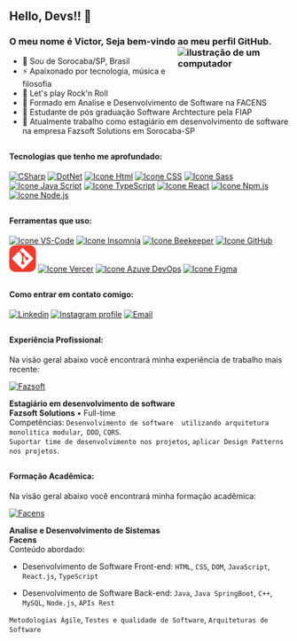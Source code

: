 <link rel="stylesheet" href="https://cdn.jsdelivr.net/gh/devicons/devicon@v2.15.1/devicon.min.css">

## Hello, Devs!! 👋

### O meu nome é Victor, Seja bem-vindo ao meu perfil GitHub. <img src="https://raw.githubusercontent.com/MicaelliMedeiros/micaellimedeiros/master/image/computer-illustration.png" alt="ilustração de um computador" min-width="200px" max-width="200px" width="200px" align="right">

- 🔰  Sou de Sorocaba/SP, Brasil
- ⚡ Apaixonado por tecnologia, música e filosofia
- 🎸 Let's play Rock'n Roll
- 🧠 Formado em Analise e Desenvolvimento de Software na FACENS
- 🧠 Estudante de pós graduação Software Archtecture pela FIAP
- 🏦 Atualmente trabalho como estagiário em desenvolvimento de software na empresa Fazsoft Solutions em Sorocaba-SP

##

#### Tecnologias que tenho me aprofundado:

[<img height="48px" width="48px" alt="CSharp" src="https://skillicons.dev/icons?i=cs"/>](https://dotnet.microsoft.com/pt-br/languages/csharp)
[<img height="48px" width="48px" alt="DotNet" src="https://skillicons.dev/icons?i=dotnet"/>](https://dotnet.microsoft.com/pt-br/)
[<img height="48px" width="48px" alt="Icone Html" src="https://skillicons.dev/icons?i=html"/>](https://developer.mozilla.org/pt-BR/docs/Web/HTML)
[<img height="48px" width="48px" alt="Icone CSS" src="https://skillicons.dev/icons?i=css"/>](https://developer.mozilla.org/pt-BR/docs/Web/CSS)
[<img height="48px" width="48px" alt="Icone Sass" src="https://skillicons.dev/icons?i=sass"/>](https://sass-lang.com)
[<img height="48px" width="48px" alt="Icone Java Script" src="https://skillicons.dev/icons?i=js"/>](https://developer.mozilla.org/pt-BR/docs/Web/JavaScript)
[<img height="48px" width="48px" alt="Icone TypeScript" src="https://skillicons.dev/icons?i=ts"/>](https://www.typescriptlang.org/pt/)
[<img height="48px" width="48px" alt="Icone React" src="https://skillicons.dev/icons?i=react"/>](https://pt-br.react.dev)
[<img height="48px" width="48px" alt="Icone Npm.js" src="https://i.postimg.cc/L8k9jKJ2/Group.png"/>](https://www.npmjs.com)
[<img height="48px" width="48px" alt="Icone Node.js" src="https://skillicons.dev/icons?i=nodejs"/>](https://nodejs.org)

##

#### Ferramentas que uso:

[<img height="48px" width="48px" alt="Icone VS-Code" src="https://skillicons.dev/icons?i=vscode"/>](https://code.visualstudio.com)
[<img height="48px" width="48px" alt="Icone Insomnia" src="https://i.postimg.cc/MHch4m7T/insomnia.png"/>](https://insomnia.rest)
[<img height="48px" width="48px" alt="Icone Beekeeper" src="https://i.postimg.cc/j5sT81d4/beekeeperstudio.png"/>](https://www.beekeeperstudio.io)
[<img height="48px" width="48px" alt="Icone GitHub" src="https://skillicons.dev/icons?i=github"/>](https://github.com/)
[<img height="48px" width="48px" alt="Icone Git" src="https://raw.githubusercontent.com/tandpfun/skill-icons/main/icons/Git.svg"/>](https://git-scm.com)
[<img height="48px" width="48px" alt="Icone Vercer" src="https://skillicons.dev/icons?i=vercel"/>](https://vercel.com)
[<img height="48px" width="48px" alt="Icone Azuve DevOps" src="https://skillicons.dev/icons?i=azure"/>](https://azure.microsoft.com/pt-br/products/devops/)
[<img height="48px" width="48px" alt="Icone Figma" src="https://skillicons.dev/icons?i=figma"/>](https://www.figma.com)

##

#### Como entrar em contato comigo:

[<img alt="Linkedin" src="https://img.shields.io/badge/-linkedin-%230077B5?style=for-the-badge&logo=linkedin&logoColor=white"/>](https://www.linkedin.com/in/victor-martins-44aa7811b/)
[<img alt="Instagram profile" src="https://img.shields.io/badge/Instagram-FFFFFF?style=for-the-badge&logo=instagram&logoColor=black"/>](https://www.instagram.com/victor__.martins/)
[<img alt="Email" src="https://img.shields.io/badge/Email-000000?style=for-the-badge&logo=microsoft&logoColor=bwhite"/>](mailto:victor.martins00@outlook.com)

##

#### Experiência Profissional:

Na visão geral abaixo você encontrará minha experiência de trabalho mais recente:

[![Fazsoft](https://i.postimg.cc/MZmvHGgV/Captura-de-tela-2023-11-26-122449.png)](https://postimg.cc/dDDqSJsV)

**Estagiário em desenvolvimento de software** \
**Fazsoft Solutions** • Full-time \
Competências: `Desenvolvimento de software  utilizando arquitetura monolitica modular`,` DDD`, `CQRS`.
<br/> `Suportar time de desenvolvimento nos projetos`, `aplicar Design Patterns nos projetos`.

##

#### Formação Acadêmica:

Na visão geral abaixo você encontrará minha formação acadêmica:

[![Facens](https://i.postimg.cc/28Yh9MNF/Captura-de-tela-2023-11-26-123810.png)](https://postimg.cc/0rtzbtQb)

**Analise e Desenvolvimento de Sistemas** \
**Facens**\
Conteúdo abordado:

 - Desenvolvimento de Software Front-end:  `HTML`, `CSS`, `DOM`, `JavaScript`, `React.js`, `TypeScript`

 - Desenvolvimento de Software Back-end: `Java`, `Java SpringBoot`, `C++`, `MySQL`,  `Node.js`, `APIs Rest`

  `Metodologias Ágile`, `Testes e qualidade de Software`, `Arquiteturas de Software`

  

##

